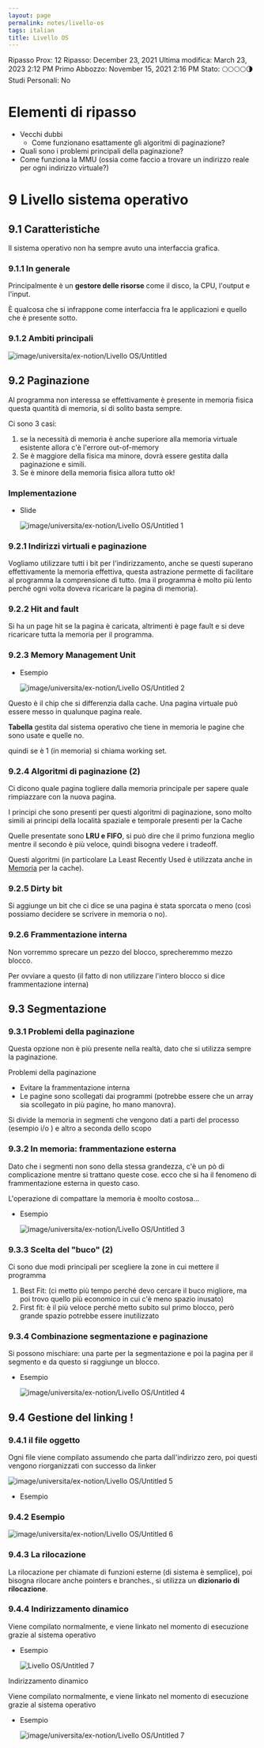```yaml
---
layout: page
permalink: notes/livello-os
tags: italian
title: Livello OS
---
```


Ripasso Prox: 12
Ripasso: December 23, 2021
Ultima modifica: March 23, 2023 2:12 PM
Primo Abbozzo: November 15, 2021 2:16 PM
Stato: 🌕🌕🌕🌕🌗
Studi Personali: No

# Elementi di ripasso

- Vecchi dubbi
    - Come funzionano esattamente gli algoritmi di paginazione?
- Quali sono i problemi principali della paginazione?
- Come funziona la MMU (ossia come faccio a trovare un indirizzo reale per ogni indirizzo virtuale?)

# 9 Livello sistema operativo

## 9.1 Caratteristiche

Il sistema operativo non ha sempre avuto una interfaccia grafica.

### 9.1.1 In generale

Principalmente è un **gestore delle risorse** come il disco, la CPU, l'output e l'input.

È qualcosa che si infrappone come interfaccia fra le applicazioni e quello che è presente sotto.

### 9.1.2 Ambiti principali

<img src="/images/notes/image/universita/ex-notion/Livello OS/Untitled.png" alt="image/universita/ex-notion/Livello OS/Untitled">

## 9.2 Paginazione

Al programma non interessa se effettivamente è presente in memoria fisica questa quantità di memoria, si di solito basta sempre.

Ci sono 3 casi:

1. se la necessità di memoria è anche superiore alla memoria virtuale esistente allora c'è l'errore out-of-memory
2. Se è maggiore della fisica ma minore, dovrà essere gestita dalla paginazione e simili.
3. Se è minore della memoria fisica allora tutto ok!

### Implementazione

- Slide

    <img src="/images/notes/image/universita/ex-notion/Livello OS/Untitled 1.png" alt="image/universita/ex-notion/Livello OS/Untitled 1">


### 9.2.1 Indirizzi virtuali e paginazione

Vogliamo utilizzare tutti i bit per l'indirizzamento, anche se questi superano effettivamente la memoria effettiva, questa astrazione permette di facilitare al programma la comprensione di tutto. (ma il programma è molto più lento perché ogni volta doveva ricaricare la pagina di memoria).

### 9.2.2 Hit and fault

Si ha un page hit se la pagina è caricata, altrimenti è page fault e si deve ricaricare tutta la memoria per il programma.

### 9.2.3 Memory Management Unit

- Esempio

    <img src="/images/notes/image/universita/ex-notion/Livello OS/Untitled 2.png" alt="image/universita/ex-notion/Livello OS/Untitled 2">


Questo è il chip che si differenzia dalla cache. Una pagina virtuale può essere messo in qualunque pagina reale.

**Tabella** gestita dal sistema operativo che tiene in memoria le pagine che sono usate e quelle no.

quindi se è 1 (in memoria) si chiama working set.

### 9.2.4 Algoritmi di paginazione (2)

Ci dicono quale pagina togliere dalla memoria principale per sapere quale rimpiazzare con la nuova pagina.

I principi che sono presenti per questi algoritmi di paginazione, sono molto simili ai principi della località spaziale e temporale presenti per la Cache

Quelle presentate sono **LRU e FIFO**, si può dire che il primo funziona meglio mentre il secondo è più veloce, quindi bisogna vedere i tradeoff.

Questi algoritmi (in particolare La Least Recently Used è utilizzata anche in [Memoria](/notes/memoria) per la cache).

### 9.2.5 Dirty bit

Si aggiunge un bit che ci dice se una pagina è stata sporcata o meno (così possiamo decidere se scrivere in memoria o no).

### 9.2.6 Frammentazione interna

Non vorremmo sprecare un pezzo del blocco, sprecheremmo mezzo blocco.

Per ovviare a questo (il fatto di non utilizzare l'intero blocco si dice frammentazione interna)

## 9.3 Segmentazione

### 9.3.1 Problemi della paginazione

Questa opzione non è più presente nella realtà, dato che si utilizza sempre la paginazione.

Problemi della paginazione

- Evitare la frammentazione interna
- Le pagine sono scollegati dai programmi (potrebbe essere che un array sia scollegato in più pagine, ho mano manovra).

Si divide la memoria in segmenti che vengono dati a parti del processo (esempio i/o ) e altro a seconda dello scopo

### 9.3.2 In memoria: frammentazione esterna

Dato che i segmenti non sono della stessa grandezza, c'è un pò di complicazione mentre si trattano queste cose. ecco che si ha il fenomeno di frammentazione esterna in questo caso.

L'operazione di compattare la memoria è moolto costosa...

- Esempio

    <img src="/images/notes/image/universita/ex-notion/Livello OS/Untitled 3.png" alt="image/universita/ex-notion/Livello OS/Untitled 3">


### 9.3.3 Scelta del "buco" (2)

Ci sono due modi principali per scegliere la zone in cui mettere il programma

1. Best Fit: (ci metto più tempo perché devo cercare il buco migliore, ma poi trovo quello più economico in cui c'è meno spazio inusato)
2. First fit: è il più veloce perché metto subito sul primo blocco, però grande spazio potrebbe essere inutilizzato

### 9.3.4 Combinazione segmentazione e paginazione

Si possono mischiare: una parte per la segmentazione e poi la pagina per il segmento e da questo si raggiunge un blocco.

- Esempio

    <img src="/images/notes/image/universita/ex-notion/Livello OS/Untitled 4.png" alt="image/universita/ex-notion/Livello OS/Untitled 4">


## 9.4 Gestione del linking !

### 9.4.1 il file oggetto

Ogni file viene compilato assumendo che parta dall'indirizzo zero, poi questi vengono riorganizzati con successo da linker

<img src="/images/notes/image/universita/ex-notion/Livello OS/Untitled 5.png" alt="image/universita/ex-notion/Livello OS/Untitled 5">

- Esempio

### 9.4.2 Esempio

<img src="/images/notes/image/universita/ex-notion/Livello OS/Untitled 6.png" alt="image/universita/ex-notion/Livello OS/Untitled 6">

### 9.4.3 La rilocazione

La rilocazione per chiamate di funzioni esterne (di sistema è semplice), poi bisogna rilocare anche pointers e branches., si utilizza un **dizionario di rilocazione**.

### 9.4.4 Indirizzamento dinamico

Viene compilato normalmente, e viene linkato nel momento di esecuzione grazie al sistema operativo

- Esempio

    <img src="/images/notes/Livello OS/Untitled 7.png" alt="Livello OS/Untitled 7">
Indirizzamento dinamico

Viene compilato normalmente, e viene linkato nel momento di esecuzione grazie al sistema operativo

- Esempio

    <img src="/images/notes/image/universita/ex-notion/Livello OS/Untitled 7.png" alt="image/universita/ex-notion/Livello OS/Untitled 7">